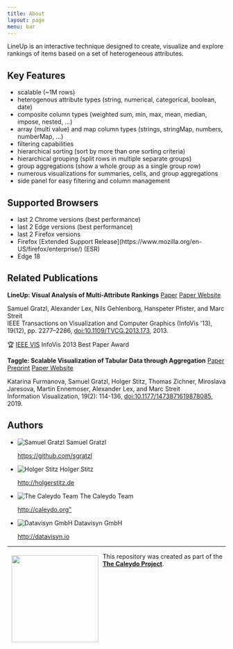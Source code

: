```yaml
---
title: About
layout: page
menu: bar
---
```


LineUp is an interactive technique designed to create, visualize and explore rankings of items based on a set of heterogeneous attributes.

Key Features
------------

 - scalable (~1M rows)
 - heterogenous attribute types (string, numerical, categorical, boolean, date)
 - composite column types (weighted sum, min, max, mean, median, impose, nested, ...)
 - array (multi value) and map column types (strings, stringMap, numbers, numberMap, ...)
 - filtering capabilities
 - hierarchical sorting (sort by more than one sorting criteria)
 - hierarchical grouping (split rows in multiple separate groups)
 - group aggregations (show a whole group as a single group row)
 - numerous visualizations for summaries, cells, and group aggregations
 - side panel for easy filtering and column management

Supported Browsers
------------------

<ul class="collection">
  <li class="collection-item">last 2 Chrome versions (best performance)</li>
  <li class="collection-item">last 2 Edge versions (best performance)</li>
  <li class="collection-item">last 2 Firefox versions</li>
  <li class="collection-item">Firefox [Extended Support Release](https://www.mozilla.org/en-US/firefox/enterprise/) (ESR)</li>
  <li class="collection-item">Edge 18</li>
</ul>

Related Publications
---------------------

**LineUp: Visual Analysis of Multi-Attribute Rankings** [Paper](http://data.caleydo.org/papers/2013_infovis_lineup.pdf) [Paper Website](http://caleydo.org/publications/2013_infovis_lineup/)

Samuel Gratzl, Alexander Lex, Nils Gehlenborg, Hanspeter Pfister, and Marc Streit <br>
IEEE Transactions on Visualization and Computer Graphics (InfoVis '13), 19(12), pp. 2277–2286, [doi:10.1109/TVCG.2013.173](https://dx.doi.org/10.1109/TVCG.2013.173), 2013.

:trophy: [IEEE VIS](http://ieeevis.org) InfoVis 2013 Best Paper Award 

**Taggle: Scalable Visualization of Tabular Data through Aggregation** [Paper Preprint](http://data.caleydo.org/papers/2019_sage_infovis_taggle.pdf) [Paper Website](http://caleydo.org/publications/2019_sage_infovis_taggle/)

Katarina Furmanova, Samuel Gratzl, Holger Stitz, Thomas Zichner, Miroslava Jaresova, Martin Ennemoser, Alexander Lex, and Marc Streit <br>
Information Visualization, 19(2): 114-136, [doi:10.1177/1473871619878085](https://dx.doi.org/10.1177/1473871619878085), 2019. 


Authors
-------

<ul class="collection">
  <li class="collection-item avatar">
    <img src="https://avatars1.githubusercontent.com/u/4129778?s=400&v=4" alt="Samuel Gratzl" class="circle">
    <span class="title">Samuel Gratzl</span>
    <p>
      <a href="https://github.com/sgratzl">https://github.com/sgratzl</a>
    </p>
  </li>
  <li class="collection-item avatar">
    <img src="https://avatars0.githubusercontent.com/u/5851088?s=400&v=4" alt="Holger Stitz" class="circle">
    <span class="title">Holger Stitz</span>
    <p>
      <a href="http://holgerstitz.de">http://holgerstitz.de</a>
    </p>
  </li>
  <li class="collection-item avatar">
    <img src="https://avatars3.githubusercontent.com/u/4052176?s=400&v=4" alt="The Caleydo Team" class="circle">
    <span class="title">The Caleydo Team</span>
    <p>
      <a href="http://caleydo.org">http://caleydo.org"</a>
    </p>
  </li>
  <li class="collection-item avatar">
    <img src="https://avatars2.githubusercontent.com/u/22729401?s=400&v=4" alt="Datavisyn GmbH" class="circle">
    <span class="title">Datavisyn GmbH</span>
    <p>
      <a href="http://datavisyn.io">http://datavisyn.io</a>
    </p>
  </li>
</ul>

***

<a href="http://caleydo.org"><img src="https://user-images.githubusercontent.com/4129778/34663868-5455cb76-f459-11e7-95db-f80db24026dc.png" align="left" width="200px" hspace="10" vspace="6"></a>
This repository was created as part of the **[The Caleydo Project](http://caleydo.org/)**.
